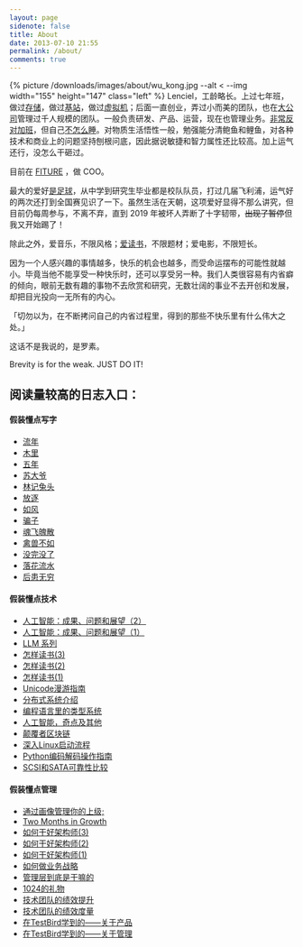 ```yaml
---
layout: page
sidenote: false
title: About
date: 2013-07-10 21:55
permalink: /about/
comments: true
---
```


{% picture /downloads/images/about/wu_kong.jpg --alt < --img width="155" height="147" class="left" %}
Lenciel，工龄略长。上过七年班，做过[存储](https://www.ibm.com/storage)，做过[基站](https://www.ericsson.com/)，做过[虚拟机](http://www.myriadgroup.com/)；后面一直创业，弄过小而美的团队，也在[大公司](https://baike.baidu.com/item/%E6%BB%A1%E5%B8%AE%E9%9B%86%E5%9B%A2/24525545?fr=aladdin)管理过千人规模的团队。一般负责研发、产品、运营，现在也管理业务。[非常反对加班](https://www.sohu.com/a/311607781_256833)，但自己[不怎么睡](/2022/04/how-much-sleep-is-good-enough/)。对物质生活悟性一般，勉强能分清鲍鱼和鲤鱼，对各种技术和商业上的问题坚持刨根问底，因此据说敏捷和智力属性还比较高。加上运气还行，没怎么干砸过。

目前在 [FITURE](https://www.fiture.com/cn/) ，做 COO。

最大的爱好[是足球](/2017/05/back-to-zju-2/)，从中学到研究生毕业都是校队队员，打过几届飞利浦，运气好的两次还打到全国赛见识了一下。虽然生活在天朝，这项爱好显得不那么讲究，但目前仍每周参与，不离不弃，直到 2019 年被坏人弄断了十字韧带，~~出现了暂停~~但我又开始踢了！

除此之外，爱音乐，不限风格；[爱读书](/docs/reading-list/)，不限题材；爱电影，不限短长。

因为一个人感兴趣的事情越多，快乐的机会也越多，而受命运摆布的可能性就越小。毕竟当他不能享受一种快乐时，还可以享受另一种。我们人类很容易有内省癖的倾向，眼前无数有趣的事物不去欣赏和研究，无数壮阔的事业不去开创和发展，却把目光投向一无所有的内心。

「切勿以为，在不断拷问自己的内省过程里，得到的那些不快乐里有什么伟大之处。」

这话不是我说的，是罗素。

Brevity is for the weak. JUST DO IT!

## 阅读量较高的日志入口：

#### **假装懂点写字**

*   <a href="/2023/05/not-a-good-year/" target="_blank">流年</a>
*   <a href="/2023/10/muli-the-love-story/" target="_blank">木里</a>
*   <a href="/2020/03/five-years/" target="_blank">五年</a>
*   <a href="/2017/03/tale-of-an-old-man/" target="_blank">苏大爷</a>
*   <a href="/2019/11/hello-hello/" target="_blank">林记兔头</a>
*   <a href="/2021/09/cheer-me-up/" target="_blank">放逐</a>
*   <a href="/2021/07/like-a-wind/" target="_blank">如风</a>
*   <a href="/2008/10/the-cheator/" target="_blank">骗子</a>
*   <a href="/2008/10/memo-of-the-old-man/" target="_blank">魂飞魄散</a>
*   <a href="/2008/06/weng-an/" target="_blank">禽兽不如</a>
*   <a href="/2009/08/the-rain-stopped/" target="_blank">没完没了</a>
*   <a href="/2008/05/forget-everything/" target="_blank">落花流水</a>
*   <a href="/2008/07/write-no-letter/" target="_blank">后患无穷</a>

#### **假装懂点技术**

*   <a title="怎样读书(3)" href="/2024/01/ai-the-past-the-current-the-future-ii/" target="_blank">人工智能：成果、问题和展望（2）</a>
*   <a href="/2024/01/ai-the-past-the-current-the-future/" target="_blank">人工智能：成果、问题和展望（1）</a>
*   <a href="/categories/llm/" target="_blank">LLM 系列</a>
*   <a title="怎样读书(3)" href="/2020/02/how-to-read-the-books-part-3/" target="_blank">怎样读书(3)</a>
*   <a title="怎样读书(2)" href="/2020/02/how-to-read-the-books-part-2/" target="_blank">怎样读书(2)</a>
*   <a title="怎样读书(1)" href="/2020/02/how-to-read-the-books-part-1/" target="_blank">怎样读书(1)</a>
*   <a title="Unicode漫游指南" href="/docs/unicode-complete/" target="_blank">Unicode漫游指南</a>
*   <a title="分布式系统介绍" href="/2018/04/distributed-system-introduction/" target="_blank">分布式系统介绍</a>
*   <a href="/2016/09/types-in-programming-languages/" target="_blank">编程语言里的类型系统</a>
*   <a href="/2016/03/alphago-and-ai/" target="_blank">人工智能，奇点及其他</a>
*   <a href="/2018/01/blockchain-myth/" target="_blank">颠覆者区块链</a>
*   <a href="/docs/dive-into-linux-boot/" target="_blank">深入Linux启动流程</a>
*   <a href="/docs/unicode-in-python/" target="_blank">Python编码解码操作指南</a>
*   <a href="/docs/scsi-sata-reliability" target="_blank">SCSI和SATA可靠性比较</a>

#### **假装懂点管理**

*   <a href="/2022/04/how-to-manage-=your-manager-by-classification/" target="_blank">通过画像管理你的上级;</a>
*   <a href="/2021/06/what-i-learn-as-a-p5-growth-manager/" target="_blank">Two Months in Growth</a>
*   <a href="/2021/03/how-to-work-as-an-architect-3/" target="_blank">如何干好架构师(3)</a>
*   <a href="/2021/03/how-to-work-as-an-architect-2/" target="_blank">如何干好架构师(2)</a>
*   <a href="/2021/02/how-to-work-as-an-architect-1/" target="_blank">如何干好架构师(1)</a>
*   <a href="/2020/03/how-to-write-business-strategy/" target="_blank">如何做业务战略</a>
*   <a href="/2020/03/what-do-you-do-as-an-executive/" target="_blank">管理层到底是干嘛的</a>
*   <a href="/2019/10/how-to-treat-your-30-years-career-as-a-product/" target="_blank">1024的礼物</a>
*   <a href="/2018/08/how-to-improve-tech-organization-performance/" target="_blank">技术团队的绩效提升</a>
*   <a href="/2018/08/how-to-measure-tech-organization-performance/" target="_blank">技术团队的绩效度量</a>
*   <a href="/2016/10/product-things-i-learned-at-testbird/" target="_blank">在TestBird学到的——关于产品</a>
*   <a href="/2016/10/management-things-i-learned-at-testbird/" target="_blank">在TestBird学到的——关于管理</a>

